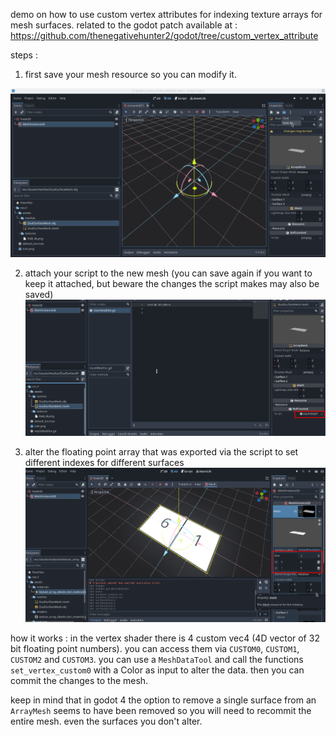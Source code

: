 demo on how to use custom vertex attributes for indexing texture arrays for mesh surfaces.
related to the godot patch available at :
https://github.com/thenegativehunter2/godot/tree/custom_vertex_attribute

steps :
1. first save your mesh resource so you can modify it.

![how to prepare your mesh](guide_pics/save_obj_as_mesh.png)

2. attach your script to the new mesh (you can save again if you want to keep it attached, but beware the changes the script makes may also be saved)
![attach your script](guide_pics/attach_script_to_mesh_resource.png)

3. alter the floating point array that was exported via the script to set different indexes for different surfaces
![how to use](guide_pics/how_to_use.png)

how it works :
in the vertex shader there is 4 custom vec4 (4D vector of 32 bit floating point numbers). you can access them via `CUSTOM0`, `CUSTOM1`, `CUSTOM2` and `CUSTOM3`.
you can use a `MeshDataTool` and call the functions `set_vertex_custom0` with a Color as input to alter the data. then you can commit the changes to the mesh.

keep in mind that in godot 4 the option to remove a single surface from an `ArrayMesh` seems to have been removed so you will need to recommit the entire mesh. even the surfaces you don't alter.
